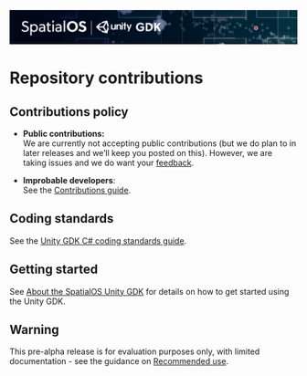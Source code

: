![SpatialOS Unity GDK documentation](https://github.com/spatialos/UnityGDK/blob/master/docs/assets/unity-gdk-header.png)

# Repository contributions

## Contributions policy

* **Public contributions:** <br/>
We are currently not accepting public contributions (but we do plan to in 
later releases and we’ll keep you posted on this). However, we are taking issues and we do want your 
[feedback](https://github.com/spatialos/UnityGDK/blob/master/README.md#give-us-feedback).

* **Improbable developers**: <br/>
See the [Contributions guide](https://improbableio.atlassian.net/wiki/x/foDrDw).

## Coding standards
See the [Unity GDK C# coding standards guide](https://github.com/spatialos/UnityGDK/blob/master/docs/contributions/unity-gdk-coding-standards.md).

## Getting started
See [About the SpatialOS Unity GDK](https://github.com/spatialos/UnityGDK/blob/master/docs/README.md) for
 details on how to get started using the Unity GDK.

## Warning
This pre-alpha release is for evaluation purposes only, with limited documentation -
 see the guidance on
  [Recommended use](https://github.com/spatialos/UnityGDK/blob/master/docs/README.md#recommended-use).


